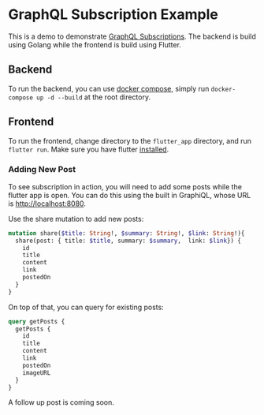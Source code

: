 # GraphQL Subscription Example

This is a demo to demonstrate [GraphQL Subscriptions](https://graphql.org/blog/subscriptions-in-graphql-and-relay/). The backend is build using Golang while the frontend is build using Flutter.

## Backend

To run the backend, you can use [docker compose](https://docs.docker.com/compose/), simply run `docker-compose up -d --build` at the root directory.

## Frontend

To run the frontend, change directory to the `flutter_app` directory, and run `flutter run`. Make sure you have flutter [installed](https://flutter.dev/docs/get-started/install).

### Adding New Post

To see subscription in action, you will need to add some posts while the flutter app is open. You can do this using the built in GraphiQL, whose URL is [http://localhost:8080](http://localhost:8080). 

Use the share mutation to add new posts:

```graphql
mutation share($title: String!, $summary: String!, $link: String!){
  share(post: { title: $title, summary: $summary,  link: $link}) {
    id
    title
    content
    link
    postedOn
  }
}
```

On top of that, you can query for existing posts:

```graphql
query getPosts {
  getPosts {
    id
    title
    content
    link
    postedOn
    imageURL
  }
}
```

A follow up post is coming soon.
